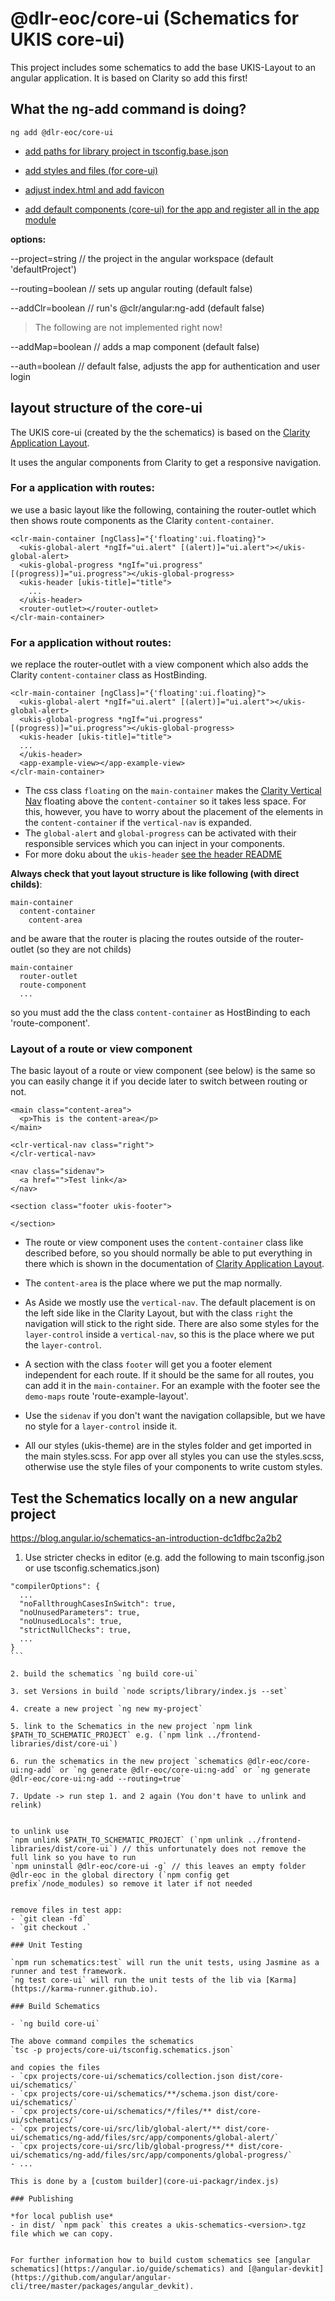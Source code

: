 # @dlr-eoc/core-ui (Schematics for UKIS core-ui)

This project includes some schematics to add the base UKIS-Layout to an angular application.
It is based on Clarity so add this first!

## What the ng-add command is doing?

```
ng add @dlr-eoc/core-ui
```

- [add paths for library project in tsconfig.base.json](schematics/ng-add/index.ts#L273)

- [add styles and files (for core-ui)](schematics/ng-add/index.ts#L61)

- [adjust index.html and add favicon](schematics/ng-add/index.ts#L312)

- [add default components (core-ui) for the app and register all in the app module](schematics/ng-add/index.ts#L177)


**options:**

--project=string // the project in the angular workspace (default 'defaultProject')

--routing=boolean // sets up angular routing (default false)

--addClr=boolean // run's @clr/angular:ng-add (default false)


> The following are not implemented right now!

--addMap=boolean // adds a map component (default false)

--auth=boolean // default false, adjusts the app for authentication and user login


## layout structure of the core-ui

The UKIS core-ui (created by the the schematics) is based on the [Clarity Application Layout](https://clarity.design/documentation/app-layout).

It uses the angular components from Clarity to get a responsive navigation. 

### For a application with routes:
we use a basic layout like the following, containing the router-outlet which then shows route components as the Clarity `content-container`.
```
<clr-main-container [ngClass]="{'floating':ui.floating}">
  <ukis-global-alert *ngIf="ui.alert" [(alert)]="ui.alert"></ukis-global-alert>
  <ukis-global-progress *ngIf="ui.progress" [(progress)]="ui.progress"></ukis-global-progress>
  <ukis-header [ukis-title]="title">
    ...
  </ukis-header>
  <router-outlet></router-outlet>
</clr-main-container>
```

### For a application without routes:
we replace the router-outlet with a view component which also adds the Clarity `content-container` class as HostBinding.
```
<clr-main-container [ngClass]="{'floating':ui.floating}">
  <ukis-global-alert *ngIf="ui.alert" [(alert)]="ui.alert"></ukis-global-alert>
  <ukis-global-progress *ngIf="ui.progress" [(progress)]="ui.progress"></ukis-global-progress>
  <ukis-header [ukis-title]="title">
  ...
  </ukis-header>
  <app-example-view></app-example-view>
</clr-main-container>
```

- The css class `floating` on the `main-container` makes the [Clarity Vertical Nav](https://clarity.design/documentation/vertical-nav/collapsible-nav/normal) floating above the `content-container` so it takes less space. For this, however, you have to worry about the placement of the elements in the `content-container` if the `vertical-nav` is expanded.
- The `global-alert` and `global-progress` can be activated with their responsible services which you can inject in your components.
- For more doku about the `ukis-header` [see the header README](src/lib/header/README.md)


**Always check that yout layout structure is like following (with direct childs)**:
```
main-container
  content-container
    content-area
```

and be aware that the router is placing the routes outside of the router-outlet (so they are not childs)
```
main-container
  router-outlet
  route-component
  ...
```

so you must add the the class `content-container` as HostBinding to each 'route-component'.


### Layout of a route or view component
The basic layout of a route or view component (see below) is the same so you can easily change it if you decide later to switch between routing or not.

```
<main class="content-area">
  <p>This is the content-area</p>
</main>

<clr-vertical-nav class="right">
</clr-vertical-nav>

<nav class="sidenav">
  <a href="">Test link</a>
</nav>

<section class="footer ukis-footer">

</section>
```

- The route or view component uses the `content-container` class like described before, so you should normally be able to put everything in there which is shown in the documentation of [Clarity Application Layout](https://clarity.design/documentation/app-layout).

- The `content-area` is the place where we put the map normally.

- As Aside we mostly use the `vertical-nav`. The default placement is on the left side like in the Clarity Layout, but with the class `right` the navigation will stick to the right side.
There are also some styles for the `layer-control` inside a `vertical-nav`, so this is the place where we put the `layer-control`.

- A section with the class `footer` will get you a footer element independent for each route. If it should be the same for all routes, you can add it in the `main-container`. For an example with the footer see the `demo-maps` route 'route-example-layout'.

- Use the `sidenav` if you don't want the navigation collapsible, but we have no style for a `layer-control` inside it.

- All our styles (ukis-theme) are in the styles folder and get imported in the main styles.scss.
For app over all styles you can use the styles.scss, otherwise use the style files of your components to write custom styles.


## Test the Schematics locally on a new angular project
https://blog.angular.io/schematics-an-introduction-dc1dfbc2a2b2
1. Use stricter checks in editor (e.g. add the following to main tsconfig.json or use tsconfig.schematics.json)
````
"compilerOptions": {
  ...
  "noFallthroughCasesInSwitch": true,
  "noUnusedParameters": true,
  "noUnusedLocals": true,
  "strictNullChecks": true,
  ...
}
```

2. build the schematics `ng build core-ui`

3. set Versions in build `node scripts/library/index.js --set`

4. create a new project `ng new my-project`

5. link to the Schematics in the new project `npm link $PATH_TO_SCHEMATIC_PROJECT` e.g. (`npm link ../frontend-libraries/dist/core-ui`)

6. run the schematics in the new project `schematics @dlr-eoc/core-ui:ng-add` or `ng generate @dlr-eoc/core-ui:ng-add` or `ng generate @dlr-eoc/core-ui:ng-add --routing=true`

7. Update -> run step 1. and 2 again (You don't have to unlink and relink)


to unlink use 
`npm unlink $PATH_TO_SCHEMATIC_PROJECT` (`npm unlink ../frontend-libraries/dist/core-ui`) // this unfortunately does not remove the full link so you have to run   
`npm uninstall @dlr-eoc/core-ui -g` // this leaves an empty folder @dlr-eoc in the global directory (`npm config get prefix`/node_modules) so remove it later if not needed


remove files in test app:
- `git clean -fd`
- `git checkout .`

### Unit Testing

`npm run schematics:test` will run the unit tests, using Jasmine as a runner and test framework.
`ng test core-ui` will run the unit tests of the lib via [Karma](https://karma-runner.github.io).

### Build Schematics

- `ng build core-ui`

The above command compiles the schematics
`tsc -p projects/core-ui/tsconfig.schematics.json`

and copies the files
- `cpx projects/core-ui/schematics/collection.json dist/core-ui/schematics/`
- `cpx projects/core-ui/schematics/**/schema.json dist/core-ui/schematics/`
- `cpx projects/core-ui/schematics/*/files/** dist/core-ui/schematics/`
- `cpx projects/core-ui/src/lib/global-alert/** dist/core-ui/schematics/ng-add/files/src/app/components/global-alert/`
- `cpx projects/core-ui/src/lib/global-progress/** dist/core-ui/schematics/ng-add/files/src/app/components/global-progress/`
- ...

This is done by a [custom builder](core-ui-packagr/index.js)

### Publishing

*for local publish use*
- in dist/ `npm pack` this creates a ukis-schematics-<version>.tgz file which we can copy.


For further information how to build custom schematics see [angular schematics](https://angular.io/guide/schematics) and [@angular-devkit](https://github.com/angular/angular-cli/tree/master/packages/angular_devkit).
